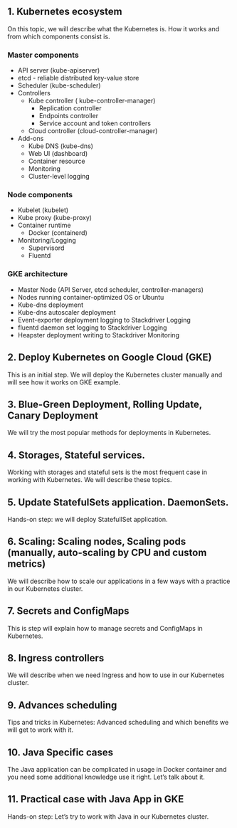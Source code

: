 ## 1. Kubernetes ecosystem

On this topic, we will describe what the Kubernetes is. How it works and from which components consist is.

### Master components

 * API server (kube-apiserver)
 * etcd - reliable distributed key-value store
 * Scheduler (kube-scheduler)
 * Controllers
   * Kube controller ( kube-controller-manager)
     * Replication controller
     * Endpoints controller
     * Service account and token controllers
   * Cloud controller (cloud-controller-manager)
 * Add-ons
   * Kube DNS (kube-dns)
   * Web  UI (dashboard)
   * Container resource
   * Monitoring
   * Cluster-level logging


### Node components

 * Kubelet (kubelet)
 * Kube proxy (kube-proxy)
 * Container runtime
   * Docker (containerd)
 * Monitoring/Logging
   * Supervisord
   * Fluentd

### GKE architecture
 * Master Node (API Server, etcd scheduler, controller-managers)
 * Nodes running container-optimized OS or Ubuntu
 * Kube-dns deployment
 * Kube-dns autoscaler deployment
 * Event-exporter deployment logging to Stackdriver Logging
 * fluentd daemon set logging to Stackdriver Logging
 * Heapster deployment writing to Stackdriver Monitoring
 


## 2. Deploy Kubernetes on Google Cloud (GKE)

This is an initial step. We will deploy the Kubernetes cluster manually and will see how it works on GKE example.

## 3. Blue-Green Deployment, Rolling Update, Canary Deployment

We will try the most popular methods for deployments in Kubernetes.

## 4. Storages, Stateful services.

Working with storages and stateful sets is the most frequent case in working with Kubernetes. We will describe these topics.

## 5. Update StatefulSets application. DaemonSets.

Hands-on step: we will deploy StatefullSet application.

## 6. Scaling: Scaling nodes, Scaling pods (manually, auto-scaling by CPU and custom metrics)

We will describe how to scale our applications in a few ways with a practice in our Kubernetes cluster.

## 7. Secrets and ConfigMaps

This is step will explain how to manage secrets and ConfigMaps in Kubernetes.

## 8. Ingress controllers

We will describe when we need Ingress and how to use in our Kubernetes cluster.

## 9. Advances scheduling

Tips and tricks in Kubernetes: Advanced scheduling and which benefits we will get to work with it.

## 10. Java Specific cases

The Java application can be complicated in usage in Docker container and you need some additional knowledge use it right. Let’s talk about it.

## 11. Practical case with Java App in GKE

Hands-on step: Let’s try to work with Java in our Kubernetes cluster.
